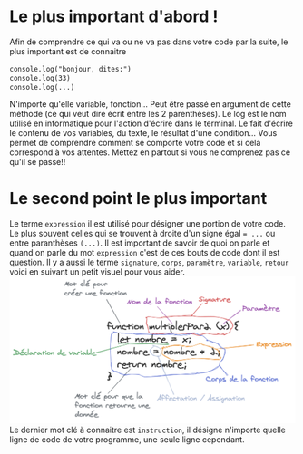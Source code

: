 # Le plus important d'abord !

Afin de comprendre ce qui va ou ne va pas dans votre code par la suite, le plus important est de connaitre
```
console.log("bonjour, dites:")
console.log(33)
console.log(...)
```
N'importe qu'elle variable, fonction... Peut être passé en argument de cette méthode (ce qui veut dire écrit entre les 2 parenthèses). Le log est le nom utilisé en informatique pour l'action d'écrire dans le terminal. Le fait d'écrire le contenu de vos variables, du texte, le résultat d'une condition... Vous permet de comprendre comment se comporte votre code et si cela correspond à vos attentes. Mettez en partout si vous ne comprenez pas ce qu'il se passe!!

# Le second point le plus important
Le terme `expression` il est utilisé pour désigner une portion de votre code. Le plus souvent celles qui se trouvent à droite d'un signe égal `= ...` ou entre paranthèses `(...)`.
Il est important de savoir de quoi on parle et quand on parle du mot `expression` c'est de ces bouts de code dont il est question.
Il y a aussi le terme `signature`, `corps`, `paramètre`, `variable`, `retour` voici en suivant un petit visuel pour vous aider.
![Nom des portions de code](fonction.png)
Le dernier mot clé à connaitre est `instruction`, il désigne n'importe quelle ligne de code de votre programme, une seule ligne cependant.